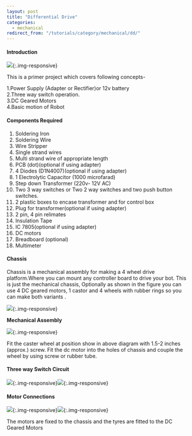 ```yaml
---
layout: post
title: "Differential Drive"
categories:
  - mechanical
redirect_from: "/tutorials/category/mechanical/dd/"
---
```


#### Introduction

![][1]{:.img-responsive}

This is a primer project which covers following concepts-

1.Power Supply (Adapter or Rectifier)or 12v battery  
2.Three way switch operation.  
3.DC Geared Motors  
4.Basic motion of Robot

#### Components Required

1. Soldering Iron
2. Soldering Wire
3. Wire Stripper
4. Single strand wires
5. Multi strand wire of appropriate length
6. PCB (dot)(optional if using adapter)
7. 4 Diodes (D1N4007)(optional if using adapter)
8. 1 Electrolytic Capacitor (1000 microfarad)
9. Step down Transformer (220v- 12V AC)
10. Two 3 way switches or Two 2 way switches and two push button switches.
11. 2 plastic boxes to encase transformer and for control box
12. Plug for transformer(optional if using adapter)
13. 2 pin, 4 pin relimates
14. Insulation Tape
15. IC 7805(optional if using adapter)
16. DC motors
17. Breadboard (optional)
18. Multimeter

#### Chassis

Chassis is a mechanical assembly for making a 4 wheel drive platform.Where you can mount any controller board to drive your bot. This is just the mechanical chassis, Optionally as shown in the figure you can use 4 DC geared motors, 1 castor and 4 wheels with rubber rings so you can make both variants .

![][2]{:.img-responsive}

**Mechanical Assembly**

![][3]{:.img-responsive}

Fit the caster wheel at position show in above diagram with 1.5-2 inches (approx.) screw. Fit the dc motor into the holes of chassis and couple the wheel by using screw or rubber tube.

#### Three way Switch Circuit

![][4]{:.img-responsive}![][5]{:.img-responsive}

#### Motor Connections

![][6]{:.img-responsive}![][7]{:.img-responsive}

The motors are fixed to the chassis and the tyres are fitted to the DC Geared Motors

[1]: /img/tutorial/mechanical/diffrential/pic1.jpg
[2]: /img/tutorial/mechanical/diffrential/pic2.jpg
[3]: /img/tutorial/mechanical/diffrential/pic3.jpg
[4]: /img/tutorial/mechanical/diffrential/pic4.jpg
[5]: /img/tutorial/mechanical/diffrential/pic5.jpg
[6]: /img/tutorial/mechanical/diffrential/pic6.jpg
[7]: /img/tutorial/mechanical/diffrential/pic7.jpg
